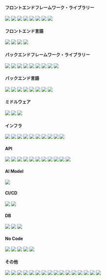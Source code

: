 <span id="フロントエンドフレームワーク" class="fragment"></span>
<h4>フロントエンドフレームワーク・ライブラリー</h4>
<img src="https://img.shields.io/badge/-Angular-DD0031.svg?logo=angular&style=plastic">
<img src="https://img.shields.io/badge/-Bootstrap-563D7C.svg?logo=bootstrap&style=plastic">
<img src="https://img.shields.io/badge/-D3.js-F9A03C.svg?logo=d3.js&style=plastic">
<img src="https://img.shields.io/badge/-Jquery-0769AD.svg?logo=jquery&style=plastic">
<img src="https://img.shields.io/badge/-Json-000000.svg?logo=json&style=plastic">
<img src="https://img.shields.io/badge/-Next.js-000000.svg?logo=next.js&style=plastic">
<img src="https://img.shields.io/badge/-Vue.js-4FC08D.svg?logo=vue.js&style=plastic">
<img src="https://img.shields.io/badge/-React-61DAFB.svg?logo=react&style=plastic">

<span id="フロントエンド言語" class="fragment"></span>
<h4>フロントエンド言語</h4>
<img src="https://img.shields.io/badge/-Css3-1572B6.svg?logo=css3&style=plastic">
<img src="https://img.shields.io/badge/-Html5-E34F26.svg?logo=html5&style=plastic">
<img src="https://img.shields.io/badge/-Javascript-F7DF1E.svg?logo=javascript&style=plastic">
<img src="https://img.shields.io/badge/-Typescript-007ACC.svg?logo=typescript&style=plastic">

<span id="バックエンドフレームワーク" class="fragment"></span>
<h4>バックエンドフレームワーク・ライブラリー</h4>
<img src="https://img.shields.io/badge/-Cakephp-D33C43.svg?logo=cakephp&style=plastic">
<img src="https://img.shields.io/badge/-Codeigniter-EE4623.svg?logo=codeigniter&style=plastic">
<img src="https://img.shields.io/badge/-Django-092E20.svg?logo=django&style=plastic">
<img src="https://img.shields.io/badge/-Dot%20net-5C2D91.svg?logo=dot-net&style=plastic">
<img src="https://img.shields.io/badge/-Flask-000000.svg?logo=flask&style=plastic">
<img src="https://img.shields.io/badge/-Node.js-339933.svg?logo=node.js&style=plastic">
<img src="https://img.shields.io/badge/-Laravel-E74430.svg?logo=laravel&style=plastic">
<img src="https://img.shields.io/badge/-Rails-CC0000.svg?logo=rails&style=plastic">
<img src="https://img.shields.io/badge/-Graphql-E10098.svg?logo=graphql&style=plastic">

  
<span id="バックエンド言語" class="fragment"></span>
<h4>バックエンド言語</h4>
<img src="https://img.shields.io/badge/-Php-777BB4.svg?logo=php&style=plastic">
<img src="https://img.shields.io/badge/-Python-3776AB.svg?logo=python&style=plastic">
<img src="https://img.shields.io/badge/-C#-000000.svg?logo=C#&style=plastic">
<img src="https://img.shields.io/badge/-Deno-000000.svg?logo=deno&style=plastic">
<img src="https://img.shields.io/badge/-Go-76E1FE.svg?logo=go&style=plastic">
<img src="https://img.shields.io/badge/-Java-007396.svg?logo=java&style=plastic">
<img src="https://img.shields.io/badge/-Ruby-CC342D.svg?logo=ruby&style=plastic">
<img src="https://img.shields.io/badge/-R-276DC3.svg?logo=r&style=plastic">


<span id="ミドルウェア" class="fragment"></span>
<h4>ミドルウェア</h4>
<img src="https://img.shields.io/badge/-Apache-D22128.svg?logo=apache&style=plastic">
<img src="https://img.shields.io/badge/-Gulp-DA4648.svg?logo=gulp&style=plastic">
<img src="https://img.shields.io/badge/-Nginx-269539.svg?logo=nginx&style=plastic">


<span id="インフラ" class="fragment"></span>
<h4>インフラ</h4>
<img src="https://img.shields.io/badge/-Amazon%20aws-232F3E.svg?logo=amazon-aws&style=plastic">
<img src="https://img.shields.io/badge/-Android-A4C639.svg?logo=android&style=plastic">
<img src="https://img.shields.io/badge/-Cloudflare-F38020.svg?logo=cloudflare&style=plastic">
<img src="https://img.shields.io/badge/-Debian-A81D33.svg?logo=debian&style=plastic">
<img src="https://img.shields.io/badge/-Fedora-294172.svg?logo=fedora&style=plastic">
<img src="https://img.shields.io/badge/-Linux-FCC624.svg?logo=linux&style=plastic">
<img src="https://img.shields.io/badge/-Vine-11B48A.svg?logo=vine&style=plastic">
<img src="https://img.shields.io/badge/-Windows-0078D6.svg?logo=windows&style=plastic">
<img src="https://img.shields.io/badge/-Opensuse-73BA25.svg?logo=opensuse&style=plastic">
<img src="https://img.shields.io/badge/-Docker-1488C6.svg?logo=docker&style=plastic">


<span id="API" class="fragment"></span>
<h4>API</h4>
<img src="https://img.shields.io/badge/-Gmail-D14836.svg?logo=gmail&style=plastic">
<img src="https://img.shields.io/badge/-Google%20analytics-FFC107.svg?logo=google-analytics&style=plastic">
<img src="https://img.shields.io/badge/-Google-4285F4.svg?logo=google&style=plastic">
<img src="https://img.shields.io/badge/-Line-00C300.svg?logo=line&style=plastic">
<img src="https://img.shields.io/badge/-Shopify-7AB55C.svg?logo=shopify&style=plastic">
<img src="https://img.shields.io/badge/-Twitter-1DA1F2.svg?logo=twitter&style=plastic">
<img src="https://img.shields.io/badge/-Yahoo-440099.svg?logo=yahoo&style=plastic">
<img src="https://img.shields.io/badge/-Slack-4A154B.svg?logo=slack&style=plastic">
<img src="https://img.shields.io/badge/-Stripe-008CDD.svg?logo=stripe&style=plastic">
<img src="https://img.shields.io/badge/-Squarespace-000000.svg?logo=squarespace&style=plastic">
<img src="https://img.shields.io/badge/-Auth0-EB5424.svg?logo=auth0&style=plastic">


<span id="AI Model" class="fragment"></span>
<h4>AI Model</h4>
<img src="https://img.shields.io/badge/-Grafana-F46800.svg?logo=grafana&style=plastic">


<span id="CI/CD" class="fragment"></span>
<h4>CI/CD</h4>
<img src="https://img.shields.io/badge/-Jenkins-D24939.svg?logo=jenkins&style=plastic">
<img src="https://img.shields.io/badge/-Circleci-343434.svg?logo=circleci&style=plastic">

<span id="DB" class="fragment"></span>
<h4>DB</h4>
<img src="https://img.shields.io/badge/-Oracle-F80000.svg?logo=oracle&style=plastic">
<img src="https://img.shields.io/badge/-Mysql-4479A1.svg?logo=mysql&style=plastic">
<img src="https://img.shields.io/badge/-Postgresql-336791.svg?logo=postgresql&style=plastic">

<span id="No Code" class="fragment"></span>
<h4>No Code</h4>
<img src="https://img.shields.io/badge/-Salesforce-00A1E0.svg?logo=salesforce&style=plastic">
<img src="https://img.shields.io/badge/-Jupyter-F37626.svg?logo=jupyter&style=plastic">
<img src="https://img.shields.io/badge/-Wordpress-21759B.svg?logo=wordpress&style=plastic">
<img src="https://img.shields.io/badge/-Wikipedia-000000.svg?logo=wikipedia&style=plastic">
<img src="https://img.shields.io/badge/-Shopify-7AB55C.svg?logo=shopify&style=plastic">


<span id="その他" class="fragment"></span>
<h4>その他</h4>
<img src="https://img.shields.io/badge/-Discord-7289DA.svg?logo=discord&style=for-the-badge">
<img src="https://img.shields.io/badge/-Git-F05032.svg?logo=git&style=for-the-badge">
<img src="https://img.shields.io/badge/-Github-181717.svg?logo=github&style=for-the-badge">
<img src="https://img.shields.io/badge/-Gitlab-E24329.svg?logo=gitlab&style=for-the-badge">
<img src="https://img.shields.io/badge/-Letsencrypt-003A70.svg?logo=letsencrypt&style=for-the-badge">
<img src="https://img.shields.io/badge/-Markdown-000000.svg?logo=markdown&style=for-the-badge">
<img src="https://img.shields.io/badge/-Dropbox-0061FF.svg?logo=dropbox&style=for-the-badge">
<img src="https://img.shields.io/badge/-Jira-172B4D.svg?logo=jira&style=for-the-badge">
<img src="https://img.shields.io/badge/-Joomla-5091CD.svg?logo=joomla&style=for-the-badge">
<img src="https://img.shields.io/badge/-Trello-0079BF.svg?logo=trello&style=for-the-badge">
<img src="https://img.shields.io/badge/-Vim-019733.svg?logo=vim&style=for-the-badge">
<img src="https://img.shields.io/badge/-Npm-CB3837.svg?logo=npm&style=for-the-badge">
<img src="https://img.shields.io/badge/-Yarn-2C8EBB.svg?logo=yarn&style=for-the-badge">
<img src="https://img.shields.io/badge/-Android%20Studio-A4C639.svg?logo=android&style=for-the-badge" loading="lazy">
<img src="https://img.shields.io/badge/-Postman-FF6C37.svg?logo=postman&style=for-the-badge">
<img src="https://img.shields.io/badge/-Powershell-5391FE.svg?logo=powershell&style=for-the-badge">




